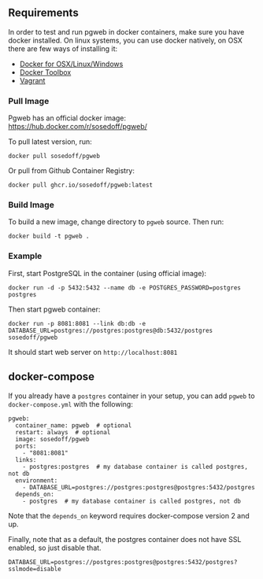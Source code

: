 ## Requirements

In order to test and run pgweb in docker containers, make sure
you have docker installed. On linux systems, you can use docker
natively, on OSX there are few ways of installing it:

- [Docker for OSX/Linux/Windows](https://www.docker.com/products/docker)
- [Docker Toolbox](https://www.docker.com/products/docker-toolbox)
- [Vagrant](https://www.vagrantup.com/)

### Pull Image

Pgweb has an official docker image: https://hub.docker.com/r/sosedoff/pgweb/

To pull latest version, run:

```
docker pull sosedoff/pgweb
```

Or pull from Github Container Registry:

```
docker pull ghcr.io/sosedoff/pgweb:latest
```

### Build Image

To build a new image, change directory to `pgweb` source. Then run:

```
docker build -t pgweb .
```

### Example

First, start PostgreSQL in the container (using official image):

```
docker run -d -p 5432:5432 --name db -e POSTGRES_PASSWORD=postgres postgres
```

Then start pgweb container:

```
docker run -p 8081:8081 --link db:db -e DATABASE_URL=postgres://postgres:postgres@db:5432/postgres sosedoff/pgweb
```

It should start web server on `http://localhost:8081`

## docker-compose

If you already have a `postgres` container in your setup, you can add `pgweb` to `docker-compose.yml` with the following: 
```
pgweb:
  container_name: pgweb  # optional
  restart: always  # optional
  image: sosedoff/pgweb
  ports: 
    - "8081:8081" 
  links: 
    - postgres:postgres  # my database container is called postgres, not db
  environment:
    - DATABASE_URL=postgres://postgres:postgres@postgres:5432/postgres
  depends_on:
    - postgres  # my database container is called postgres, not db
```
Note that the `depends_on` keyword requires docker-compose version 2 and up. 

Finally, note that as a default, the postgres container does not have SSL enabled, so just disable that.
```
DATABASE_URL=postgres://postgres:postgres@postgres:5432/postgres?sslmode=disable
```